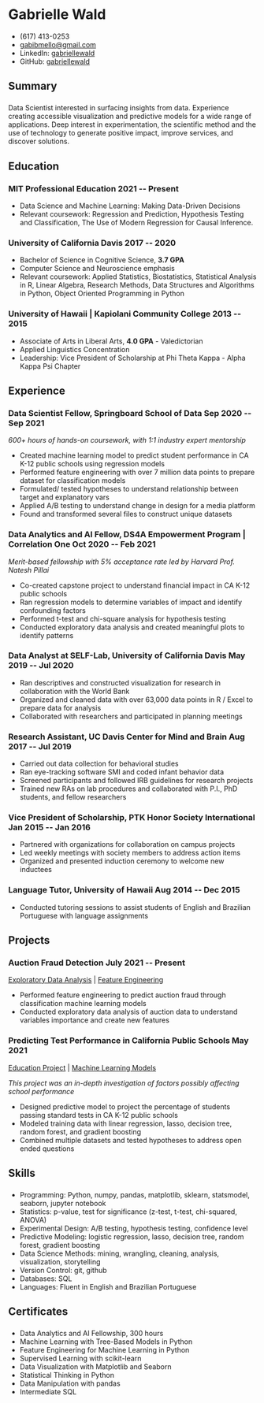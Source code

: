 <!-- The (first) h1 will be used as the <title> of the HTML page -->
# Gabrielle Wald

<!-- The unordered list immediately after the h1 will be formatted on a single
line. It is intended to be used for contact details -->
- (617) 413-0253
- <gabibmello@gmail.com>
- LinkedIn: [gabriellewald](https://www.linkedin.com/in/gabriellewald/)
- GitHub: [gabriellewald](https://github.com/gabriellewald)

<!-- The paragraph after the h1 and ul and before the first h2 is optional. It
is intended to be used for a short summary. -->
## Summary

### <span></span>

Data Scientist interested in surfacing insights from data. Experience creating accessible visualization and predictive models for a wide range of applications. Deep interest in experimentation, the scientific method and the use of technology to generate positive impact, improve services, and discover solutions.

## Education

### <span>MIT Professional Education</span> <span>2021 -- Present</span>

- Data Science and Machine Learning: Making Data-Driven Decisions
- Relevant coursework: Regression and Prediction, Hypothesis Testing and Classification, The Use of Modern Regression for Causal Inference.

### <span>University of California Davis</span> <span>2017 -- 2020</span>

- Bachelor of Science in Cognitive Science, **3.7 GPA**
- Computer Science and Neuroscience emphasis
- Relevant coursework: Applied Statistics, Biostatistics, Statistical Analysis in R, Linear Algebra, Research Methods, Data Structures and Algorithms in Python, Object Oriented Programming in Python

### <span>University of Hawaii | Kapiolani Community College</span> <span>2013 -- 2015</span>

- Associate of Arts in Liberal Arts, **4.0 GPA** - Valedictorian
- Applied Linguistics Concentration
- Leadership: Vice President of Scholarship at Phi Theta Kappa - Alpha Kappa Psi Chapter

## Experience

<!-- You have to wrap the "left" and "right" half of these headings in spans by
hand -->
### <span>Data Scientist Fellow, Springboard School of Data</span> <span>Sep 2020 -- Sep 2021</span>

*600+ hours of hands-on coursework, with 1:1 industry expert mentorship*

- Created machine learning model to predict student performance in CA K-12 public schools using regression models
- Performed feature engineering with over 7 million data points to prepare dataset for classification models
- Formulated/ tested hypotheses to understand relationship between target and explanatory vars
- Applied A/B testing to understand change in design for a media platform
- Found and transformed several files to construct unique datasets

### <span>Data Analytics and AI Fellow, DS4A Empowerment Program | Correlation One</span> <span>Oct 2020 -- Feb 2021</span>

*Merit-based fellowship with 5% acceptance rate led by Harvard Prof. Natesh Pillai*

- Co-created capstone project to understand financial impact in CA K-12 public schools
- Ran regression models to determine variables of impact and identify confounding factors
- Performed t-test and chi-square analysis for hypothesis testing
- Conducted exploratory data analysis and created meaningful plots to identify patterns

### <span>Data Analyst at SELF-Lab, University of California Davis</span> <span>May 2019 -- Jul 2020</span>

- Ran descriptives and constructed visualization for research in collaboration with the World Bank
- Organized and cleaned data with over 63,000 data points in R / Excel to prepare data for analysis
- Collaborated with researchers and participated in planning meetings

### <span>Research Assistant, UC Davis Center for Mind and Brain</span> <span>Aug 2017 -- Jul 2019</span>

- Carried out data collection for behavioral studies
- Ran eye-tracking software SMI and coded infant behavior data
- Screened participants and followed IRB guidelines for research projects
- Trained new RAs on lab procedures and collaborated with P.I., PhD students, and fellow researchers

### <span>Vice President of Scholarship, PTK Honor Society International</span> <span>Jan 2015 -- Jan 2016</span>

- Partnered with organizations for collaboration on campus projects
- Led weekly meetings with society members to address action items
- Organized and presented induction ceremony to welcome new inductees

### <span>Language Tutor, University of Hawaii</span> <span>Aug 2014 -- Dec 2015</span>

- Conducted tutoring sessions to assist students of English and Brazilian Portuguese with language assignments

## Projects

### <span>Auction Fraud Detection</span> <span>July 2021 -- Present</span>

[Exploratory Data Analysis](https://github.com/gabriellewald/auction-fraud-detection/blob/main/notebooks/2_exploratory_data_analysis.ipynb) |
[Feature Engineering](https://github.com/gabriellewald/auction-fraud-detection/blob/main/notebooks/3_feature_engineering.ipynb)

- Performed feature engineering to predict auction fraud through classification machine learning models
- Conducted exploratory data analysis of auction data to understand variables importance and create new features

### <span>Predicting Test Performance in California Public Schools</span> <span>May 2021</span>

[Education Project](https://github.com/gabriellewald/education-project) |
[Machine Learning Models](https://github.com/gabriellewald/education-project/blob/main/notebooks/5_pre_processing_modeling.ipynb)

*This project was an in-depth investigation of factors possibly affecting school performance*

- Designed predictive model to project the percentage of students passing standard tests in CA K-12 public schools
- Modeled training data with linear regression, lasso, decision tree, random forest, and gradient boosting
- Combined multiple datasets and tested hypotheses to address open ended questions

## Skills

### <span></span>

- Programming: Python, numpy, pandas, matplotlib, sklearn, statsmodel, seaborn, jupyter notebook
- Statistics: p-value, test for significance (z-test, t-test, chi-squared, ANOVA)
- Experimental Design: A/B testing, hypothesis testing, confidence level
- Predictive Modeling: logistic regression, lasso, decision tree, random forest, gradient boosting
- Data Science Methods: mining, wrangling, cleaning, analysis, visualization, storytelling
- Version Control: git, github
- Databases: SQL
- Languages: Fluent in English and Brazilian Portuguese

## Certificates

### <span></span>

- Data Analytics and AI Fellowship, 300 hours
- Machine Learning with Tree-Based Models in Python
- Feature Engineering for Machine Learning in Python
- Supervised Learning with scikit-learn
- Data Visualization with Matplotlib and Seaborn
- Statistical Thinking in Python
- Data Manipulation with pandas
- Intermediate SQL
